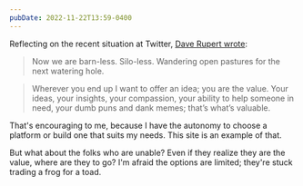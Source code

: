 ```yaml
---
pubDate: 2022-11-22T13:59-0400
---
```


Reflecting on the recent situation at Twitter,
[Dave Rupert wrote](https://daverupert.com/2022/11/silos/):

> Now we are barn-less. Silo-less. Wandering open pastures for the next watering
> hole.

> Wherever you end up I want to offer an idea; you are the value. Your ideas,
> your insights, your compassion, your ability to help someone in need, your
> dumb puns and dank memes; that’s what’s valuable.

That's encouraging to me, because I have the autonomy to choose a platform or
build one that suits my needs. This site is an example of that.

But what about the folks who are unable? Even if they realize they are the
value, where are they to go? I'm afraid the options are limited; they're stuck
trading a frog for a toad.
